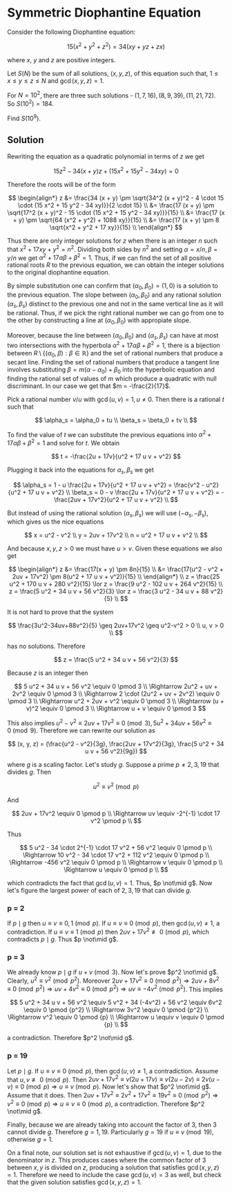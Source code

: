 # Symmetric Diophantine Equation

Consider the following Diophantine equation:

$$15  (x^2 + y^2 + z^2) = 34  (xy + yz + zx)$$

where $x$, $y$ and $z$ are positive integers.

Let $S(N)$ be the sum of all solutions, $(x,y,z)$, of this equation such that, $1 \le x \le y \le z \le N$ and $\gcd(x, y, z) = 1$.

For $N = 10^2$, there are three such solutions - $(1, 7, 16), (8, 9, 39), (11, 21, 72)$. So $S(10^2) = 184$.

Find $S(10^9)$.

## Solution

Rewriting the equation as a quadratic polynomial in terms of $z$ we get

$$
15 z^2 - 34 (x + y) z + (15 x^2 + 15 y^2 - 34 xy) = 0
$$

Therefore the roots will be of the form

$$
\begin{align*}
z
&= \frac{34 (x + y) \pm \sqrt{34^2 (x + y)^2 - 4 \cdot 15 \cdot (15 x^2 + 15 y^2 - 34 xy)}}{2 \cdot 15} \\
&= \frac{17 (x + y) \pm \sqrt{17^2 (x + y)^2 - 15 \cdot (15 x^2 + 15 y^2 - 34 xy)}}{15} \\
&= \frac{17 (x + y) \pm \sqrt{64 (x^2 + y^2) + 1088 xy}}{15} \\
&= \frac{17 (x + y) \pm 8 \sqrt{x^2 + y^2 + 17 xy}}{15} \\
\end{align*}
$$

Thus there are only integer solutions for $z$ when there is an integer $n$ such that $x^2 + 17xy + y^2 = n^2$. Dividing both sides by $n^2$ and setting $\alpha = x / n, \beta = y / n$ we get $\alpha^2 + 17 \alpha \beta + \beta^2 = 1$. Thus, if we can find the set of all positive rational roots $R$ to the previous equation, we can obtain the integer solutions to the original diophantine equation.

By simple substitution one can confirm that $(\alpha_0, \beta_0) = (1, 0)$ is a solution to the previous equation. The slope between $(\alpha_0, \beta_0)$ and any rational solution $(\alpha_s, \beta_s)$ distinct to the previous one and not in the same vertical line as it will be rational. Thus, if we pick the right rational number we can go from one to the other by constructing a line at $(\alpha_0, \beta_0)$ with appropiate slope.

Moreover, because the line between $(\alpha_0, \beta_0)$ and $(\alpha_s, \beta_s)$ can have at most two intersections with the hyperbola $\alpha^2 + 17 \alpha \beta + \beta^2 = 1$, there is a bijection between $R \setminus \{ (\alpha_0, \beta) : \beta \in \mathbb{R} \}$ and the set of rational numbers that produce a secant line. Finding the set of rational numbers that produce a tangent line involves substituting $\beta = m (\alpha - \alpha_0) + \beta_0$ into the hyperbolic equation and finding the rational set of values of $m$ which produce a quadratic with null discriminant. In our case we get that $m = -\frac{2}{17}$.

Pick a rational number $v / u$ with $\gcd(u, v) = 1, u \not= 0$. Then there is a rational $t$ such that

$$
\alpha_s = \alpha_0 + tu \\
\beta_s = \beta_0 + tv \\
$$

To find the value of $t$ we can substitute the previous equations into $\alpha^2 + 17 \alpha \beta + \beta^2 = 1$ and solve for $t$. We obtain

$$
t = -\frac{2u + 17v}{u^2 + 17 u v + v^2}
$$

Plugging it back into the equations for $\alpha_s, \beta_s$ we get

$$
\alpha_s = 1 - u \frac{2u + 17v}{u^2 + 17 u v + v^2} = \frac{v^2 - u^2}{u^2 + 17 u v + v^2} \\
\beta_s = 0 - v \frac{2u + 17v}{u^2 + 17 u v + v^2} = - \frac{2uv + 17v^2}{u^2 + 17 u v + v^2} \\
$$

But instead of using the rational solution $(\alpha_s, \beta_s)$ we will use $(-\alpha_s, -\beta_s)$, which gives us the nice equations

$$
x = u^2 - v^2 \\
y = 2uv + 17v^2 \\
n = u^2 + 17 u v + v^2 \\
$$

And because $x, y, z > 0$ we must have $u > v$. Given these equations we also get

$$
\begin{align*}
z &= \frac{17(x + y) \pm 8n}{15} \\
&= \frac{17(u^2 - v^2 + 2uv + 17v^2) \pm 8(u^2 + 17 u v + v^2)}{15} \\
\end{align*} \\
z = \frac{25 u^2 + 170 u v + 280 v^2}{15} \lor z = \frac{9 u^2 - 102 u v + 264 v^2}{15} \\
z = \frac{5 u^2 + 34 u v + 56 v^2}{3} \lor z = \frac{3 u^2 - 34 u v + 88 v^2}{5} \\
$$

It is not hard to prove that the system

$$
\frac{3u^2-34uv+88v^2}{5} \geq 2uv+17v^2 \geq u^2-v^2 > 0 \\
u, v > 0 \\
$$

has no solutions. Therefore

$$
z = \frac{5 u^2 + 34 u v + 56 v^2}{3}
$$

Because $z$ is an integer then

$$
5 u^2 + 34 u v + 56 v^2 \equiv 0 \pmod 3 \\
\Rightarrow 2u^2 + uv + 2v^2 \equiv 0 \pmod 3 \\
\Rightarrow 2 \cdot (2u^2 + uv + 2v^2) \equiv 0 \pmod 3 \\
\Rightarrow u^2 + 2uv + v^2 \equiv 0 \pmod 3 \\
\Rightarrow (u + v)^2 \equiv 0 \pmod 3 \\
\Rightarrow u + v \equiv 0 \pmod 3
$$

This also implies $u^2 - v^2 \equiv 2uv + 17v^2 \equiv 0 \pmod 3, 5 u^2 + 34 u v + 56 v^2 \equiv 0 \pmod 9$. Therefore we can rewrite our solution as

$$
(x, y, z) = (\frac{u^2 - v^2}{3g}, \frac{2uv + 17v^2}{3g}, \frac{5 u^2 + 34 u v + 56 v^2}{9g})
$$

where $g$ is a scaling factor. Let's study $g$. Suppose a prime $p \not= 2, 3, 19$ that divides $g$. Then

$$
u^2 \equiv v^2 \pmod p
$$

And

$$
2uv + 17v^2 \equiv 0 \pmod p \\
\Rightarrow uv \equiv -2^{-1} \cdot 17 v^2 \pmod p \\
$$

Thus

$$
5 u^2 - 34 \cdot 2^{-1} \cdot 17 v^2 + 56 v^2 \equiv 0 \pmod p \\
\Rightarrow 10 v^2 - 34 \cdot 17 v^2 + 112 v^2 \equiv 0 \pmod p \\
\Rightarrow -456 v^2 \equiv 0 \pmod p \\
\Rightarrow v \equiv 0 \pmod p \\
\Rightarrow u \equiv 0 \pmod p \\
$$

which contradicts the fact that $\gcd(u, v) = 1$. Thus, $p \not\mid g$. Now let's figure the largest power of each of $2, 3, 19$ that can divide $g$.

### p = 2

If $p \mid g$ then $u \equiv v \equiv 0, 1 \pmod p$. If $u \equiv v \equiv 0 \pmod p$, then $\gcd(u, v) \not= 1$, a contradiction. If $u \equiv v \equiv 1 \pmod p$ then $2uv + 17v^2 \not\equiv 0 \pmod p$, which contradicts $p \mid g$. Thus $p \not\mid g$.

### p = 3

We already know $p \mid g$ if $u + v \pmod 3$. Now let's prove $p^2 \not\mid g$. Clearly, $u^2 \equiv v^2 \pmod {p^2}$. Moreover $2uv + 17v^2 \equiv 0 \pmod {p^2} \Rightarrow 2uv + 8v^2 \equiv 0 \pmod {p^2} \Rightarrow uv + 4v^2 \equiv 0 \pmod {p^2} \Rightarrow uv \equiv -4v^2 \pmod {p^2}$. This implies

$$
5 u^2 + 34 u v + 56 v^2 \equiv 5 v^2 + 34 (-4v^2) + 56 v^2 \equiv 6v^2 \equiv 0 \pmod {p^2} \\
\Rightarrow 3v^2 \equiv 0 \pmod {p^2} \\
\Rightarrow v^2 \equiv 0 \pmod {p} \\
\Rightarrow u \equiv v \equiv 0 \pmod {p} \\
$$

a contradiction. Therefore $p^2 \not\mid g$.

### p = 19

Let $p \mid g$. If $u \equiv v \equiv 0 \pmod p$, then $\gcd(u, v) \not= 1$, a contradiction. Assume that $u, v \not\equiv 0 \pmod p$. Then $2uv + 17v^2 \equiv v(2u + 17v) \equiv v(2u - 2v) \equiv 2v(u - v) \equiv 0 \pmod p \Rightarrow u \equiv v \pmod p$. Now let's show that $p^2 \not\mid g$. Assume that it does. Then $2uv + 17v^2 \equiv 2v^2 + 17v^2 \equiv 19v^2 \equiv 0 \pmod {p^2} \Rightarrow v^2 \equiv 0 \pmod p \Rightarrow u \equiv v \equiv 0 \pmod p$, a contradiction. Therefore $p^2 \not\mid g$.

Finally, because we are already taking into account the factor of 3, then 3 cannot divide $g$. Therefore $g = 1, 19$. Particularly $g = 19$ if $u \equiv v \pmod {19}$, otherwise $g = 1$.

On a final note, our solution set is not exhaustive if $\gcd(u, v) = 1$, due to the denominator in $z$. This produces cases where the common factor of $3$ between $x, y$ is divided on $z$, producing a solution that satisfies $\gcd(x, y, z) = 1$. Therefore we need to include the case $\gcd(u, v) = 3$ as well, but check that the given solution satisfies $\gcd(x, y, z) = 1$.